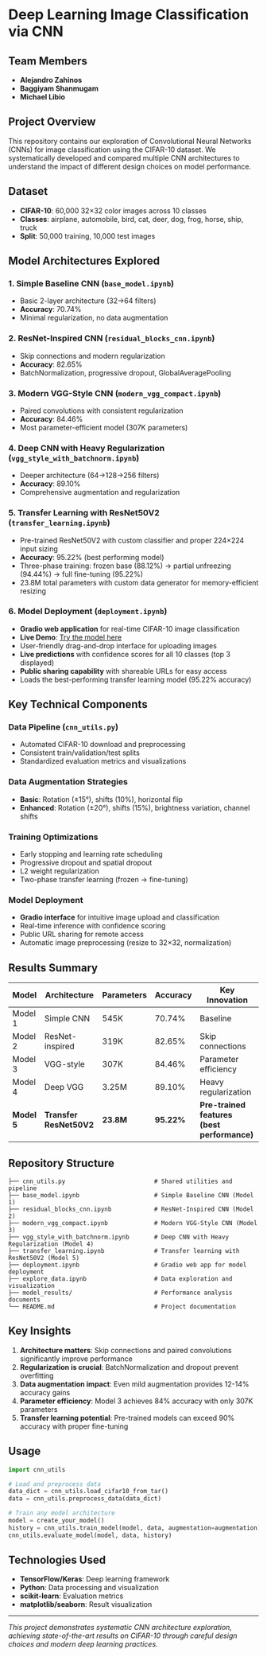 # Deep Learning Image Classification via CNN

## Team Members
- **Alejandro Zahinos**
- **Baggiyam Shanmugam** 
- **Michael Libio**

## Project Overview
This repository contains our exploration of Convolutional Neural Networks (CNNs) for image classification using the CIFAR-10 dataset. We systematically developed and compared multiple CNN architectures to understand the impact of different design choices on model performance.

## Dataset
- **CIFAR-10**: 60,000 32×32 color images across 10 classes
- **Classes**: airplane, automobile, bird, cat, deer, dog, frog, horse, ship, truck
- **Split**: 50,000 training, 10,000 test images

## Model Architectures Explored

### 1. Simple Baseline CNN (`base_model.ipynb`)
- Basic 2-layer architecture (32→64 filters)
- **Accuracy**: 70.74%
- Minimal regularization, no data augmentation

### 2. ResNet-Inspired CNN (`residual_blocks_cnn.ipynb`) 
- Skip connections and modern regularization
- **Accuracy**: 82.65%
- BatchNormalization, progressive dropout, GlobalAveragePooling

### 3. Modern VGG-Style CNN (`modern_vgg_compact.ipynb`)
- Paired convolutions with consistent regularization
- **Accuracy**: 84.46%
- Most parameter-efficient model (307K parameters)

### 4. Deep CNN with Heavy Regularization (`vgg_style_with_batchnorm.ipynb`)
- Deeper architecture (64→128→256 filters)
- **Accuracy**: 89.10%
- Comprehensive augmentation and regularization

### 5. Transfer Learning with ResNet50V2 (`transfer_learning.ipynb`)
- Pre-trained ResNet50V2 with custom classifier and proper 224×224 input sizing
- **Accuracy**: 95.22% (best performing model)
- Three-phase training: frozen base (88.12%) → partial unfreezing (94.44%) → full fine-tuning (95.22%)
- 23.8M total parameters with custom data generator for memory-efficient resizing

### 6. Model Deployment (`deployment.ipynb`)
- **Gradio web application** for real-time CIFAR-10 image classification
- **Live Demo**: [Try the model here](https://2b3c274341f1aa91cd.gradio.live/)
- User-friendly drag-and-drop interface for uploading images
- **Live predictions** with confidence scores for all 10 classes (top 3 displayed)
- **Public sharing capability** with shareable URLs for easy access
- Loads the best-performing transfer learning model (95.22% accuracy)

## Key Technical Components

### Data Pipeline (`cnn_utils.py`)
- Automated CIFAR-10 download and preprocessing
- Consistent train/validation/test splits
- Standardized evaluation metrics and visualizations

### Data Augmentation Strategies
- **Basic**: Rotation (±15°), shifts (10%), horizontal flip
- **Enhanced**: Rotation (±20°), shifts (15%), brightness variation, channel shifts

### Training Optimizations
- Early stopping and learning rate scheduling
- Progressive dropout and spatial dropout
- L2 weight regularization
- Two-phase transfer learning (frozen → fine-tuning)

### Model Deployment
- **Gradio interface** for intuitive image upload and classification
- Real-time inference with confidence scoring
- Public URL sharing for remote access
- Automatic image preprocessing (resize to 32×32, normalization)

## Results Summary

| Model | Architecture | Parameters | Accuracy | Key Innovation |
|-------|-------------|------------|----------|----------------|
| Model 1 | Simple CNN | 545K | 70.74% | Baseline |
| Model 2 | ResNet-inspired | 319K | 82.65% | Skip connections |
| Model 3 | VGG-style | 307K | 84.46% | Parameter efficiency |
| Model 4 | Deep VGG | 3.25M | 89.10% | Heavy regularization |
| **Model 5** | **Transfer ResNet50V2** | **23.8M** | **95.22%** | **Pre-trained features (best performance)** |

## Repository Structure
```
├── cnn_utils.py                         # Shared utilities and pipeline
├── base_model.ipynb                     # Simple Baseline CNN (Model 1)
├── residual_blocks_cnn.ipynb            # ResNet-Inspired CNN (Model 2)
├── modern_vgg_compact.ipynb             # Modern VGG-Style CNN (Model 3)
├── vgg_style_with_batchnorm.ipynb       # Deep CNN with Heavy Regularization (Model 4)
├── transfer_learning.ipynb              # Transfer learning with ResNet50V2 (Model 5)
├── deployment.ipynb                     # Gradio web app for model deployment
├── explore_data.ipynb                   # Data exploration and visualization
├── model_results/                       # Performance analysis documents
└── README.md                            # Project documentation
```

## Key Insights
1. **Architecture matters**: Skip connections and paired convolutions significantly improve performance
2. **Regularization is crucial**: BatchNormalization and dropout prevent overfitting
3. **Data augmentation impact**: Even mild augmentation provides 12-14% accuracy gains
4. **Parameter efficiency**: Model 3 achieves 84% accuracy with only 307K parameters
5. **Transfer learning potential**: Pre-trained models can exceed 90% accuracy with proper fine-tuning

## Usage
```python
import cnn_utils

# Load and preprocess data
data_dict = cnn_utils.load_cifar10_from_tar()
data = cnn_utils.preprocess_data(data_dict)

# Train any model architecture
model = create_your_model()
history = cnn_utils.train_model(model, data, augmentation=augmentation)
cnn_utils.evaluate_model(model, data, history)
```

## Technologies Used
- **TensorFlow/Keras**: Deep learning framework
- **Python**: Data processing and visualization
- **scikit-learn**: Evaluation metrics
- **matplotlib/seaborn**: Result visualization

---
*This project demonstrates systematic CNN architecture exploration, achieving state-of-the-art results on CIFAR-10 through careful design choices and modern deep learning practices.*